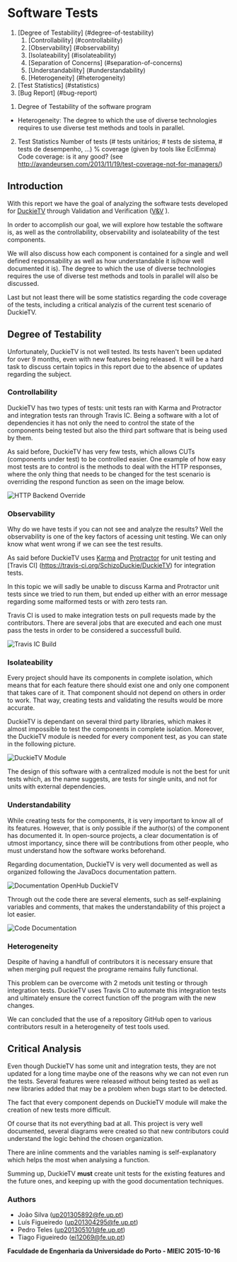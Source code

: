 # Software Tests
1. [Degree of Testability] (#degree-of-testability)
     1. [Controllability] (#controllability)
     2. [Observability] (#observability)
     3. [Isolateability] (#isolateability)
     4. [Separation of Concerns] (#separation-of-concerns)
     5. [Understandability] (#understandability)
     6. [Heterogeneity] (#heterogeneity)
2. [Test Statistics] (#statistics)
3. [Bug Report] (#bug-report)

1) Degree of Testability of the software program
- Heterogeneity: The degree to which the use of diverse technologies requires to use diverse test methods and tools in parallel.

2) Test Statistics
     Number of tests (# tests unitários; # tests de sistema, # tests de desempenho, ...)
     % coverage (given by tools like EclEmma)
     Code coverage: is it any good? (see http://avandeursen.com/2013/11/19/test-coverage-not-for-managers/)

## Introduction

With this report we have the goal of analyzing the software tests developed for [DuckieTV](https://schizoduckie.github.io/DuckieTV/) through Validation and Verification ([V&V](https://en.wikipedia.org/wiki/Verification_and_validation) ).

In order to accomplish our goal, we will explore how testable the software is, as well as the controllability, observability and isolateability of the test components.

We will also discuss how each component is contained for a single and well defined responsability as well as how understandable it is(how well documented it is). The degree to which the use of diverse technologies requires the use of diverse test methods and tools in parallel will also be discussed.

Last but not least there will be some statistics regarding the code coverage of the tests, including a critical analyzis of the current test scenario of DuckieTV.

## Degree of Testability

Unfortunately, DuckieTV is not well tested. Its tests haven't been updated for over 9 months, even with new features being released. It will be a hard task to discuss certain topics in this report due to the absence of updates regarding the subject.

### Controllability

DuckieTV has two types of tests: unit tests ran with Karma and Protractor and integration tests ran through Travis IC. Being a software with a lot of dependencies it has not only the need to control the state of the components being tested but also the third part software that is being used by them.

As said before, DuckieTV has very few tests, which allows CUTs (components under test) to be controlled easier. One example of how easy most tests are to control is the methods to deal with the HTTP responses, where the only thing that needs to be changed for the test scenario is overriding the respond function as seen on the image below.

![HTTP Backend Override](http://i.imgur.com/277gDP3.png)

### Observability

Why do we have tests if you can not see and analyze the results?
Well the observability is one of the key factors of acessing unit testing. We can only know what went wrong if we can see the test results.

As said before DuckieTV uses [Karma](http://karma-runner.github.io/0.13/index.html) and [Protractor](https://angular.github.io/protractor/#/) for unit testing and [Travis CI] (https://travis-ci.org/SchizoDuckie/DuckieTV) for integration tests.

In this topic we will sadly be unable to discuss Karma and Protractor unit tests since we tried to run them, but ended up either with an error message regarding some malformed tests or with zero tests ran.

Travis CI is used to make integration tests on pull requests made by the contributors. There are several jobs that are executed and each one must pass the tests in order to be considered a successfull build.

![Travis IC Build](http://i.imgur.com/IuPMFS3.png)

### Isolateability

Every project should have its components in complete isolation, which means that for each feature there should exist one and only one component that takes care of it. That component should not depend on others in order to work. That way, creating tests and validating the results would be more accurate.

DuckieTV is dependant on several third party libraries, which makes it almost impossible to test the components in complete isolation. Moreover, the DuckieTV module is needed for every component test, as you can state in the following picture.

![DuckieTV Module](http://i.imgur.com/Z6JROgm.png)

The design of this software with a centralized module is not the best for unit tests which, as the name suggests, are tests for single units, and not for units with external dependencies.

### Understandability

While creating tests for the components, it is very important to know all of its features. However, that is only possible if the author(s) of the component has documented it. In open-source projects, a clear documentation is of utmost importancy, since there will be contributions from other people, who must understand how the software works beforehand.

Regarding documentation, DuckieTV is very well documented as well as organized following the JavaDocs documentation pattern.

![Documentation OpenHub DuckieTV](http://i.imgur.com/ApGV6oM.png)

Through out the code there are several elements, such as self-explaining variables and comments, that makes the understandability of this project a lot easier.

![Code Documentation](http://i.imgur.com/ZmP6bPl.png)

### Heterogeneity

Despite of having a handfull of contributors it is necessary ensure that when merging pull request the programe remains fully functional.

This problem can be overcome with 2 metods unit testing or through integration tests. DuckieTV uses Travis CI to automate this integration tests and ultimately ensure the correct function off the program with the new changes.

We can concluded that the use of a repository GitHub open to various contributors result in a heterogeneity of test tools used.

## Critical Analysis

Even though DuckieTV has some unit and integration tests, they are not updated for a long time maybe one of the reasons why we can not even run the tests. Several features were released without being tested as well as new libraries added that may be a problem when bugs start to be detected.

The fact that every component depends on DuckieTV module will make the creation of new tests more difficult.

Of course that its not everything bad at all. This project is very well documented, several diagrams were created so that new contributors could understand the logic behind the chosen organization.

There are inline comments and the variables naming is self-explanatory which helps the most when analysing a function.

Summing up, DuckieTV **must** create unit tests for the existing features and the future ones, and keeping up with the good documentation techniques.

### Authors
* João Silva ([up201305892@fe.up.pt](mailto:up201305892@fe.up.pt))
* Luís Figueiredo ([up201304295@fe.up.pt](mailto:up201304295@fe.up.pt))
* Pedro Teles ([up201305101@fe.up.pt](mailto:up201305101@fe.up.pt))
* Tiago Figueiredo ([ei12069@fe.up.pt](mailto:ei12069@fe.up.pt))

**Faculdade de Engenharia da Universidade do Porto - MIEIC**
**2015-10-16**
